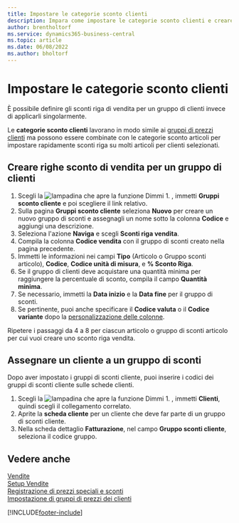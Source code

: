 ```yaml
---
title: Impostare le categorie sconto clienti
description: Impara come impostare le categorie sconto clienti e creare sconti riga di vendita per questi gruppi.
author: brentholtorf
ms.service: dynamics365-business-central
ms.topic: article
ms.date: 06/08/2022
ms.author: bholtorf
---
```

# Impostare le categorie sconto clienti

È possibile definire gli sconti riga di vendita per un gruppo di clienti invece di applicarli singolarmente.

Le **categorie sconto clienti** lavorano in modo simile ai [gruppi di prezzi clienti](sales-how-to-set-up-customer-price-groups.md) ma possono essere combinate con le categorie sconto articoli per impostare rapidamente sconti riga su molti articoli per clienti selezionati.

## Creare righe sconto di vendita per un gruppo di clienti

1. Scegli la ![lampadina che apre la funzione Dimmi 1](media/ui-search/search_small.png "Dimmi cosa vuoi fare"). , immetti **Gruppi sconto cliente** e poi scegliere il link relativo.
2. Sulla pagina **Gruppi sconto cliente** seleziona **Nuovo** per creare un nuovo gruppo di sconti e assegnagli un nome sotto la colonna **Codice** e aggiungi una descrizione.
3. Seleziona l'azione **Naviga** e scegli **Sconti riga vendita**.
4. Compila la colonna **Codice vendita** con il gruppo di sconti creato nella pagina precedente.
5. Immetti le informazioni nei campi **Tipo** (Articolo o Gruppo sconti articolo), **Codice**, **Codice unità di misura**, e **% Sconto Riga**.
6. Se il gruppo di clienti deve acquistare una quantità minima per raggiungere la percentuale di sconto, compila il campo **Quantità minima**.
7. Se necessario, immetti la **Data inizio** e la **Data fine** per il gruppo di sconti.
8. Se pertinente, puoi anche specificare il **Codice valuta** o il **Codice variante** dopo la [personalizzazione delle colonne](ui-personalization-user.md).

Ripetere i passaggi da 4 a 8 per ciascun articolo o gruppo di sconti articolo per cui vuoi creare uno sconto riga vendita.

## Assegnare un cliente a un gruppo di sconti

Dopo aver impostato i gruppi di sconti cliente, puoi inserire i codici dei gruppi di sconti cliente sulle schede clienti.

1. Scegli la ![lampadina che apre la funzione Dimmi 1](media/ui-search/search_small.png "Dimmi cosa vuoi fare"). , immetti **Clienti**, quindi scegli il collegamento correlato.
2. Aprite la **scheda cliente** per un cliente che deve far parte di un gruppo di sconti cliente.
3. Nella scheda dettaglio **Fatturazione**, nel campo **Gruppo sconti cliente**, seleziona il codice gruppo.

## Vedere anche

[Vendite](sales-manage-sales.md)  
[Setup Vendite](sales-setup-sales.md)  
[Registrazione di prezzi speciali e sconti](sales-how-record-sales-price-discount-payment-agreements.md)  
[Impostazione di gruppi di prezzi dei clienti](sales-how-to-set-up-customer-price-groups.md)  

[!INCLUDE[footer-include](includes/footer-banner.md)]
